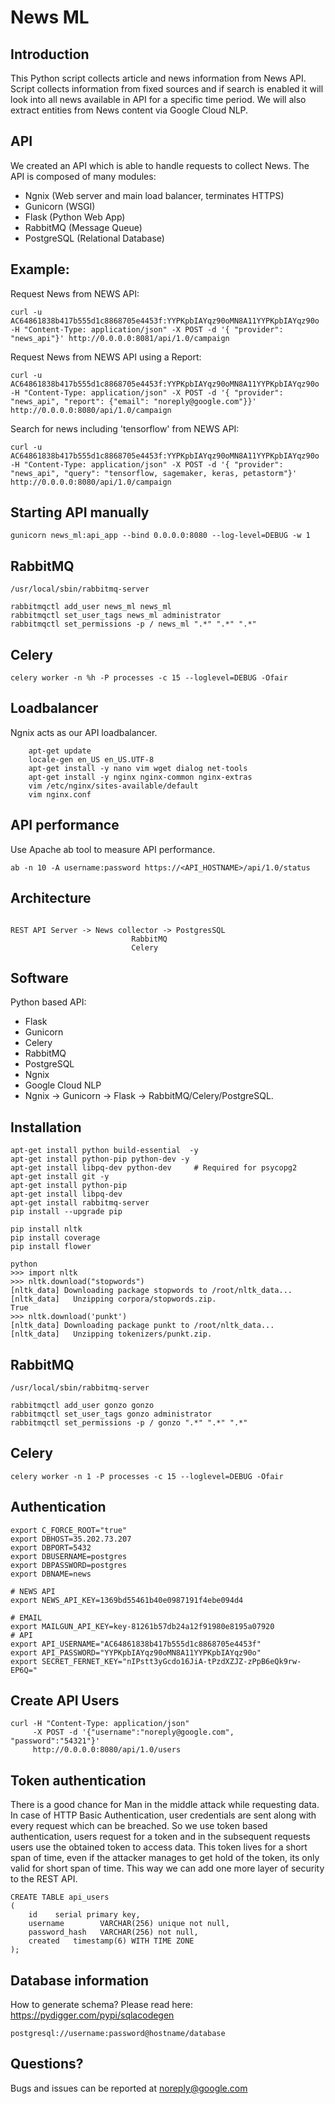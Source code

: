 # News ML

## Introduction

This Python script collects article and news information from News API.
Script collects information from fixed sources and if search is enabled
it will look into all news available in API for a specific time period.
We will also extract entities from News content via Google Cloud NLP.

## API

We created an API which is able to handle requests to collect News.
The API is composed of many modules:

 - Ngnix (Web server and main load balancer, terminates HTTPS)
 - Gunicorn (WSGI)
 - Flask (Python Web App)
 - RabbitMQ (Message Queue)
 - PostgreSQL (Relational Database)

## Example:

Request News from NEWS API:

```
curl -u AC64861838b417b555d1c8868705e4453f:YYPKpbIAYqz90oMN8A11YYPKpbIAYqz90o -H "Content-Type: application/json" -X POST -d '{ "provider": "news_api"}' http://0.0.0.0:8081/api/1.0/campaign
```

Request News from NEWS API using a Report:

```
curl -u AC64861838b417b555d1c8868705e4453f:YYPKpbIAYqz90oMN8A11YYPKpbIAYqz90o -H "Content-Type: application/json" -X POST -d '{ "provider": "news_api", "report": {"email": "noreply@google.com"}}' http://0.0.0.0:8080/api/1.0/campaign
``` 

Search for news including 'tensorflow' from NEWS API:

```
curl -u AC64861838b417b555d1c8868705e4453f:YYPKpbIAYqz90oMN8A11YYPKpbIAYqz90o -H "Content-Type: application/json" -X POST -d '{ "provider": "news_api", "query": "tensorflow, sagemaker, keras, petastorm"}' http://0.0.0.0:8080/api/1.0/campaign
``` 

## Starting API manually

```
gunicorn news_ml:api_app --bind 0.0.0.0:8080 --log-level=DEBUG -w 1
```

## RabbitMQ

```
/usr/local/sbin/rabbitmq-server
```

```
rabbitmqctl add_user news_ml news_ml
rabbitmqctl set_user_tags news_ml administrator
rabbitmqctl set_permissions -p / news_ml ".*" ".*" ".*"
```

## Celery

```
celery worker -n %h -P processes -c 15 --loglevel=DEBUG -Ofair
```

## Loadbalancer

Ngnix acts as our API loadbalancer.

```
    apt-get update
    locale-gen en_US en_US.UTF-8
    apt-get install -y nano vim wget dialog net-tools
    apt-get install -y nginx nginx-common nginx-extras
    vim /etc/nginx/sites-available/default
    vim nginx.conf 
```

## API performance

Use Apache ab tool to measure API performance.

```
ab -n 10 -A username:password https://<API_HOSTNAME>/api/1.0/status
```

## Architecture


```

REST API Server -> News collector -> PostgresSQL
                           RabbitMQ
                           Celery
```    

## Software 

Python based API:

 - Flask
 - Gunicorn
 - Celery 
 - RabbitMQ
 - PostgreSQL
 - Ngnix
 - Google Cloud NLP
 - Ngnix -> Gunicorn -> Flask -> RabbitMQ/Celery/PostgreSQL.
  
## Installation


```
apt-get install python build-essential  -y
apt-get install python-pip python-dev -y
apt-get install libpq-dev python-dev     # Required for psycopg2
apt-get install git -y
apt-get install python-pip
apt-get install libpq-dev
apt-get install rabbitmq-server
pip install --upgrade pip
```



```
pip install nltk
pip install coverage
pip install flower
```

```
python
>>> import nltk
>>> nltk.download("stopwords")
[nltk_data] Downloading package stopwords to /root/nltk_data...
[nltk_data]   Unzipping corpora/stopwords.zip.
True
>>> nltk.download('punkt')
[nltk_data] Downloading package punkt to /root/nltk_data...
[nltk_data]   Unzipping tokenizers/punkt.zip.
```
 
## RabbitMQ

```
/usr/local/sbin/rabbitmq-server
```

```
rabbitmqctl add_user gonzo gonzo
rabbitmqctl set_user_tags gonzo administrator
rabbitmqctl set_permissions -p / gonzo ".*" ".*" ".*"
```

## Celery

```
celery worker -n 1 -P processes -c 15 --loglevel=DEBUG -Ofair
```

## Authentication

```
export C_FORCE_ROOT="true"
export DBHOST=35.202.73.207
export DBPORT=5432
export DBUSERNAME=postgres
export DBPASSWORD=postgres
export DBNAME=news

# NEWS API
export NEWS_API_KEY=1369bd55461b40e0987191f4ebe094d4

# EMAIL
export MAILGUN_API_KEY=key-81261b57db24a12f91980e8195a07920
# API
export API_USERNAME="AC64861838b417b555d1c8868705e4453f"
export API_PASSWORD="YYPKpbIAYqz90oMN8A11YYPKpbIAYqz90o"
export SECRET_FERNET_KEY="nIPstt3yGcdo16JiA-tPzdXZJZ-zPpB6eQk9rw-EP6Q="
```

## Create API Users

```
curl -H "Content-Type: application/json" 
     -X POST -d '{"username":"noreply@google.com", "password":"54321"}' 
     http://0.0.0.0:8080/api/1.0/users
```

## Token authentication

There is a good chance for Man in the middle attack while requesting data. 
In case of HTTP Basic Authentication, user credentials are sent along with every request which can be breached. 
So we use token based authentication, users request for a token and in the subsequent requests users use the obtained 
token to access data. This token lives for a short span of time, even if the attacker manages to get hold of the token, 
its only valid for short span of time. This way we can add one more layer of security to the REST API.

```
CREATE TABLE api_users
(
    id    serial primary key,
    username        VARCHAR(256) unique not null,
	password_hash   VARCHAR(256) not null,
    created   timestamp(6) WITH TIME ZONE
);
```


## Database information

How to generate schema? Please read here:
https://pydigger.com/pypi/sqlacodegen

```
postgresql://username:password@hostname/database
```

## Questions?

Bugs and issues can be reported at noreply@google.com

